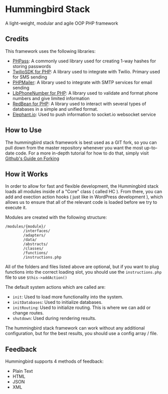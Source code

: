 # Hummingbird Stack
A light-weight, modular and agile OOP PHP framework

## Credits
This framework uses the following libraries:

- [PHPass](http://www.openwall.com/phpass/): A commonly used library used for creating 1-way hashes for storing passwords
- [TwilioSDK for PHP](https://www.twilio.com/docs/libraries/php): A library used to integrate with Twilio. Primary used for SMS sending
- [PHPMailer](https://github.com/PHPMailer/PHPMailer): A library used to integrate with SMTP services for email sending
- [LibPhoneNumber for PHP](https://giggsey.com/libphonenumber/): A library used to validate and format phone numbers and give limited information
- [RedBean for PHP](https://redbeanphp.com/index.php): A library used to interact with several types of databases in a simple and unified format.
- [Elephant.io](https://github.com/Wisembly/elephant.io): Used to push information to socket.io websocket service

## How to Use
The hummingbird stack framework is best used as a GIT fork, so you can pull down from the master repository whenever you want the most up-to-date code.
For a more in-depth tutorial for how to do that, simply visit [Github's Guide on Forking](https://help.github.com/articles/fork-a-repo/)

## How it Works
In order to allow for fast and flexible development, the Hummingbird stack loads all modules inside of a "Core" class ( called HC ). From there, you can add and exection action hooks ( just like in WordPress development ), which allows us to ensure that all of the relevant code is loaded before we try to execute it.

Modules are created with the following structure:

```
/modules/{module}/
		/interfaces/
		/adapters/
		/data/
		/abstracts/
		/classes/
		/functions/
		/instructions.php
```

All of the folders and files listed above are optional, but if you want to plug functions into the correct loading slot, you should use the `instructions.php` file to use `$this->addAction()`

The default system actions which are called are:

- `init`: Used to load more functionality into the system.
- `initDatabases`: Used to initialize databases.
- `initRouting`: Used to initialize routing. This is where we can add or change routes.
- `shutdown`: Used during rendering results.

The hummingbird stack framework can work without any additional configuration, but for the best results, you should use a config array / file.

## Feedback

Hummingbird supports 4 methods of feedback:

- Plain Text
- HTML
- JSON
- XML